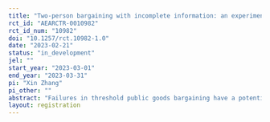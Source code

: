```yaml
---
title: "Two-person bargaining with incomplete information: an experiment"
rct_id: "AEARCTR-0010982"
rct_id_num: "10982"
doi: "10.1257/rct.10982-1.0"
date: "2023-02-21"
status: "in_development"
jel: ""
start_year: "2023-03-01"
end_year: "2023-03-31"
pi: "Xin Zhang"
pi_other: ""
abstract: "Failures in threshold public goods bargaining have a potentially large impact on social welfare, and incomplete information has long been regarded as one of the most important factors leading to conflicts. The research question of this study is “How can we lessen the negative effect of incomplete information in threshold public good bargaining?”. This project focuses on disagreements caused by two-sided incomplete information on participants’ benefit from the public good. "
layout: registration
---
```


